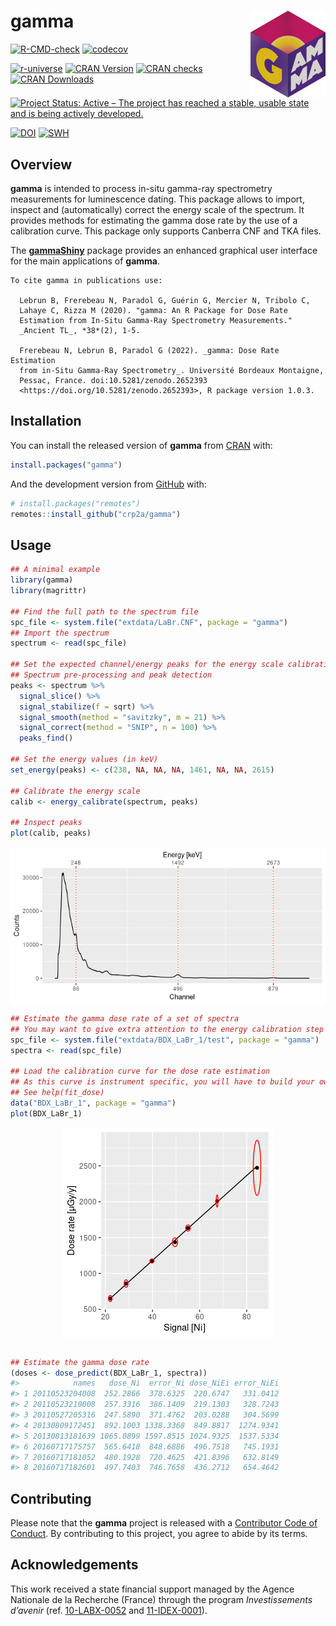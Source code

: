 
<!-- README.md is generated from README.Rmd. Please edit that file -->

# gamma <img width=120px src="man/figures/logo.png" align="right" />

<!-- badges: start -->

[![R-CMD-check](https://github.com/crp2a/gamma/actions/workflows/R-CMD-check.yaml/badge.svg)](https://github.com/crp2a/gamma/actions/workflows/R-CMD-check.yaml)
[![codecov](https://codecov.io/gh/crp2a/gamma/branch/master/graph/badge.svg)](https://app.codecov.io/gh/crp2a/gamma)

<a href="https://crp2a.r-universe.dev" class="pkgdown-devel"><img
src="https://crp2a.r-universe.dev/badges/gamma" alt="r-universe" /></a>
<a href="https://cran.r-project.org/package=gamma"
class="pkgdown-release"><img
src="http://www.r-pkg.org/badges/version/gamma"
alt="CRAN Version" /></a>
<a href="https://cran.r-project.org/web/checks/check_results_gamma.html"
class="pkgdown-release"><img
src="https://cranchecks.info/badges/worst/gamma"
alt="CRAN checks" /></a>
<a href="https://cran.r-project.org/package=gamma"
class="pkgdown-release"><img
src="http://cranlogs.r-pkg.org/badges/gamma" alt="CRAN Downloads" /></a>

[![Project Status: Active – The project has reached a stable, usable
state and is being actively
developed.](https://www.repostatus.org/badges/latest/active.svg)](https://www.repostatus.org/#active)

[![DOI](https://zenodo.org/badge/DOI/10.5281/zenodo.2652393.svg)](https://doi.org/10.5281/zenodo.2652393)
[![SWH](https://archive.softwareheritage.org/badge/swh:1:dir:459ecf47c4c0bb768732bd56c5c245ddab0d33f9/)](https://archive.softwareheritage.org/swh:1:dir:459ecf47c4c0bb768732bd56c5c245ddab0d33f9;origin=https://github.com/crp2a/gamma;visit=swh:1:snp:10e6be6e5cbe735b58c45abbcbabf20b93019e9c;anchor=swh:1:rev:1b3baf8821267ed656d780ae154d347769141d0c/)
<!-- badges: end -->

## Overview

**gamma** is intended to process in-situ gamma-ray spectrometry
measurements for luminescence dating. This package allows to import,
inspect and (automatically) correct the energy scale of the spectrum. It
provides methods for estimating the gamma dose rate by the use of a
calibration curve. This package only supports Canberra CNF and TKA
files.

The [**gammaShiny**](https://github.com/crp2a/gammaShiny) package
provides an enhanced graphical user interface for the main applications
of **gamma**.

    To cite gamma in publications use:

      Lebrun B, Frerebeau N, Paradol G, Guérin G, Mercier N, Tribolo C,
      Lahaye C, Rizza M (2020). "gamma: An R Package for Dose Rate
      Estimation from In-Situ Gamma-Ray Spectrometry Measurements."
      _Ancient TL_, *38*(2), 1-5.

      Frerebeau N, Lebrun B, Paradol G (2022). _gamma: Dose Rate Estimation
      from in-Situ Gamma-Ray Spectrometry_. Université Bordeaux Montaigne,
      Pessac, France. doi:10.5281/zenodo.2652393
      <https://doi.org/10.5281/zenodo.2652393>, R package version 1.0.3.

## Installation

You can install the released version of **gamma** from
[CRAN](https://CRAN.R-project.org) with:

``` r
install.packages("gamma")
```

And the development version from [GitHub](https://github.com/) with:

``` r
# install.packages("remotes")
remotes::install_github("crp2a/gamma")
```

## Usage

``` r
## A minimal example
library(gamma)
library(magrittr)

## Find the full path to the spectrum file
spc_file <- system.file("extdata/LaBr.CNF", package = "gamma")
## Import the spectrum
spectrum <- read(spc_file)

## Set the expected channel/energy peaks for the energy scale calibration
## Spectrum pre-processing and peak detection
peaks <- spectrum %>%
  signal_slice() %>%
  signal_stabilize(f = sqrt) %>%
  signal_smooth(method = "savitzky", m = 21) %>%
  signal_correct(method = "SNIP", n = 100) %>%
  peaks_find()

## Set the energy values (in keV)
set_energy(peaks) <- c(238, NA, NA, NA, 1461, NA, NA, 2615)

## Calibrate the energy scale
calib <- energy_calibrate(spectrum, peaks)

## Inspect peaks
plot(calib, peaks)
```

<img src="man/figures/README-usage-1.png" style="display: block; margin: auto;" />

``` r
## Estimate the gamma dose rate of a set of spectra
## You may want to give extra attention to the energy calibration step
spc_file <- system.file("extdata/BDX_LaBr_1/test", package = "gamma")
spectra <- read(spc_file)

## Load the calibration curve for the dose rate estimation
## As this curve is instrument specific, you will have to build your own
## See help(fit_dose)
data("BDX_LaBr_1", package = "gamma")
plot(BDX_LaBr_1)
```

<img src="man/figures/README-calib-1.png" style="display: block; margin: auto;" />

``` r

## Estimate the gamma dose rate
(doses <- dose_predict(BDX_LaBr_1, spectra))
#>            names   dose_Ni  error_Ni dose_NiEi error_NiEi
#> 1 20110523204008  252.2866  378.6325  220.6747   331.0412
#> 2 20110523210008  257.3316  386.1409  219.1303   328.7243
#> 3 20110527205316  247.5890  371.4762  203.0288   304.5699
#> 4 20130809172451  892.1003 1338.3368  849.8817  1274.9341
#> 5 20130813181639 1065.0899 1597.8515 1024.9325  1537.5334
#> 6 20160717175757  565.6418  848.6886  496.7518   745.1931
#> 7 20160717181052  480.1928  720.4625  421.8396   632.8149
#> 8 20160717182601  497.7403  746.7658  436.2712   654.4642
```

## Contributing

Please note that the **gamma** project is released with a [Contributor
Code of
Conduct](https://github.com/crp2a/gamma/blob/master/.github/CODE_OF_CONDUCT.md).
By contributing to this project, you agree to abide by its terms.

## Acknowledgements

This work received a state financial support managed by the Agence
Nationale de la Recherche (France) through the program *Investissements
d’avenir* (ref. [10-LABX-0052](https://lascarbx.labex.u-bordeaux.fr) and
[11-IDEX-0001](https://www.univ-amu.fr/amidex)).
